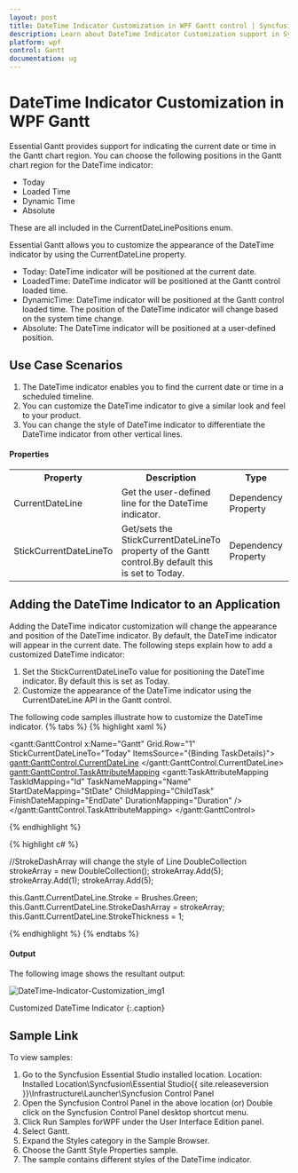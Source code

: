```yaml
---
layout: post
title: DateTime Indicator Customization in WPF Gantt control | Syncfusion
description: Learn about DateTime Indicator Customization support in Syncfusion WPF Gantt control, its elements and more details.
platform: wpf
control: Gantt
documentation: ug
---
```


# DateTime Indicator Customization in WPF Gantt

Essential Gantt provides support for indicating the current date or time in the Gantt chart region. You can choose the following positions in the Gantt chart region for the DateTime indicator:

* Today
* Loaded Time
* Dynamic Time 
* Absolute

These are all included in the CurrentDateLinePositions enum.

Essential Gantt allows you to customize the appearance of the DateTime indicator by using the CurrentDateLine property.

* Today: DateTime indicator will be positioned at the current date.
* LoadedTime: DateTime indicator will be positioned at the Gantt control loaded time.
* DynamicTime: DateTime indicator will be positioned at the Gantt control loaded time. The position of the DateTime indicator will change based on the system time change.
* Absolute: The DateTime indicator will be positioned at a user-defined position.

## Use Case Scenarios

1. The DateTime indicator enables you to find the current date or time in a scheduled timeline.
2. You can customize the DateTime indicator to give a similar look and feel to your product.
3. You can change the style of DateTime indicator to differentiate the DateTime indicator from other vertical lines.

#### Properties

<table>
<tr>
<th>
Property</th><th>
Description</th><th>
Type</th><th>
Data Type</th></tr>
<tr>
<td>
CurrentDateLine </td><td>
Get the user-defined line for the DateTime indicator.</td><td>
Dependency Property</td><td>
Line</td></tr>
<tr>
<td>
StickCurrentDateLineTo</td><td>
Get/sets the StickCurrentDateLineTo property of the Gantt control.By default this is set to Today.</td><td>
Dependency Property</td><td>
EnumNoneTodayDynamic TimeLoaded TimeAbsolute</td></tr>
</table>

## Adding the DateTime Indicator to an Application

Adding the DateTime indicator customization will change the appearance and position of the DateTime indicator. By default, the DateTime indicator will appear in the current date. The following steps explain how to add a customized DateTime indicator:

1. Set the StickCurrentDateLineTo value for positioning the DateTime indicator. By default this is set as Today.
2. Customize the appearance of the DateTime indicator using the CurrentDateLine API in the Gantt control.

The following code samples illustrate how to customize the DateTime indicator.
{% tabs %}
{% highlight xaml %}

<gantt:GanttControl x:Name="Gantt"
                    Grid.Row="1"
                    StickCurrentDateLineTo="Today"
                    ItemsSource="{Binding TaskDetails}">
    <gantt:GanttControl.CurrentDateLine> 
        <Line Stroke="Green" 
              StrokeDashArray="5 1 5" 
              StrokeThickness="2" />
    </gantt:GanttControl.CurrentDateLine>
    <gantt:GanttControl.TaskAttributeMapping>
        <gantt:TaskAttributeMapping TaskIdMapping="Id"
                                    TaskNameMapping="Name"
                                    StartDateMapping="StDate" 
                                    ChildMapping="ChildTask"
                                    FinishDateMapping="EndDate"
                                    DurationMapping="Duration" />
    </gantt:GanttControl.TaskAttributeMapping>
</gantt:GanttControl>

{% endhighlight  %}

{% highlight c# %}


//StrokeDashArray will change the style of Line
DoubleCollection strokeArray = new DoubleCollection();
strokeArray.Add(5);
strokeArray.Add(1);
strokeArray.Add(5);

this.Gantt.CurrentDateLine.Stroke = Brushes.Green;
this.Gantt.CurrentDateLine.StrokeDashArray = strokeArray;
this.Gantt.CurrentDateLine.StrokeThickness = 1;

{% endhighlight  %}
{% endtabs %}

#### Output

The following image shows the resultant output:

![DateTime-Indicator-Customization_img1](DateTime-Indicator-Customization_images/DateTime-Indicator-Customization_img1.png)


Customized DateTime Indicator
{:.caption}

## Sample Link

To view samples:

1. Go to the Syncfusion Essential Studio installed location. 
    Location: Installed Location\Syncfusion\Essential Studio\{{ site.releaseversion }}\Infrastructure\Launcher\Syncfusion Control Panel 
2. Open the Syncfusion Control Panel in the above location (or) Double click on the Syncfusion Control Panel desktop shortcut menu.
3. Click Run Samples forWPF under the User Interface Edition panel.
4. Select Gantt.
5. Expand the Styles category in the Sample Browser.
6. Choose the Gantt Style Properties sample.
7. The sample contains different styles of the DateTime indicator.